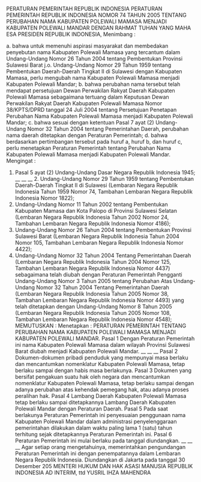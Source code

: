  PERATURAN PEMERINTAH REPUBLIK INDONESIA PERATURAN PEMERINTAH REPUBLIK INDONESIA NOMOR 74 TAHUN 2005 TENTANG PERUBAHAN NAMA KABUPATEN POLEWALI MAMASA MENJADI KABUPATEN POLEWALI MANDAR
DENGAN RAHMAT TUHAN YANG MAHA ESA PRESIDEN REPUBLIK INDONESIA,
Menimbang :

a. bahwa untuk memenuhi aspirasi masyarakat dan membedakan penyebutan nama Kabupaten Polewali Mamasa yang tercantum dalam Undang-Undang Nomor 26 Tahun 2004 tentang Pembentukan Provinsi Sulawesi Barat j.o. Undang-Undang Nomor 29 Tahun 1959 tentang Pembentukan Daerah-Daerah Tingkat II di Sulawesi dengan Kabupaten Mamasa, perlu mengubah nama Kabupaten Polewali Mamasa menjadi Kabupaten Polewali Mandar;
b. bahwa perubahan nama tersebut telah mendapat persetujuan Dewan Perwakilan Rakyat Daerah Kabupaten Polewali Mamasa sebagaimana tertuang dalam Keputusan Dewan Perwakilan Rakyat Daerah Kabupaten Polewali Mamasa Nomor 38/KPTS/DPRD tanggal 24 Juli 2004 tentang Persetujuan Penetapan Perubahan Nama Kabupaten Polewali Mamasa menjadi Kabupaten Polewali Mandar;
c. bahwa sesuai dengan ketentuan Pasal 7 ayat (2) Undang- Undang Nomor 32 Tahun 2004 tentang Pemerintahan Daerah, perubahan nama daerah ditetapkan dengan Peraturan Pemerintah;
d. bahwa berdasarkan pertimbangan tersebut pada huruf a, huruf b, dan huruf c, perlu menetapkan Peraturan Pemerintah tentang Perubahan Nama Kabupaten Polewali Mamasa menjadi Kabupaten Polewali Mandar.
Mengingat :

1. Pasal 5 ayat (2) Undang-Undang Dasar Negara Republik Indonesia 1945; __ __ __ 2. Undang-Undang Nomor 29 Tahun 1959 tentang Pembentukan Daerah-Daerah Tingkat II di Sulawesi (Lembaran Negara Republik Indonesia Tahun 1959 Nomor 74, Tambahan Lembaran Negara Republik Indonesia Nomor 1822);
3. Undang-Undang Nomor 11 Tahun 2002 tentang Pembentukan Kabupaten Mamasa dan Kota Palopo di Provinsi Sulawesi Selatan (Lembaran Negara Republik Indonesia Tahun 2002 Nomor 24, Tambahan Lembaran Negara Republik Indonesia Nomor 4186);
4. Undang-Undang Nomor 26 Tahun 2004 tentang Pembentukan Provinsi Sulawesi Barat (Lembaran Negara Republik Indonesia Tahun 2004 Nomor 105, Tambahan Lembaran Negara Republik Indonesia Nomor 4422);
5. Undang-Undang Nomor 32 Tahun 2004 Tentang Pemerintahan Daerah (Lembaran Negara Republik Indonesia Tahun 2004 Nomor 125, Tambahan Lembaran Negara Republik Indonesia Nomor 4437) sebagaimana telah diubah dengan Peraturan Pemerintah Pengganti Undang-Undang Nomor 3 Tahun 2005 tentang Perubahan Atas Undang-Undang Nomor 32 Tahun 2004 Tentang Pemerintahan Daerah (Lembaran Negara Republik Indonesia Tahun 2005 Nomor 38, Tambahan Lembaran Negara Republik Indonesia Nomor 4493) yang telah ditetapkan dengan Undang-Undang Nomor 8 Tahun 2005 (Lembaran Negara Republik Indonesia Tahun 2005 Nomor 108, Tambahan Lembaran Negara Republik Indonesia Nomor 4548);
MEMUTUSKAN :
 Menetapkan : PERATURAN PEMERINTAH TENTANG PERUBAHAN NAMA KABUPATEN POLEWALI MAMASA MENJADI KABUPATEN POLEWALI MANDAR.
Pasal 1
Dengan Peraturan Pemerintah ini nama Kabupaten Polewali Mamasa dalam wilayah Provinsi Sulawesi Barat diubah menjadi Kabupaten Polewali Mandar. __ __ __
Pasal 2
Dokumen-dokumen pribadi penduduk yang mempunyai masa berlaku dan mencantumkan nomenklatur Kabupaten Polewali Mamasa, tetap berlaku sampai dengan habis masa berlakunya.
Pasal 3
Dokumen yang bersifat pengakuan suatu hak oleh negara dan mencantumkan nomenklatur Kabupaten Polewali Mamasa, tetap berlaku sampai dengan adanya perubahan atas kehendak pemegang hak, atau adanya proses peralihan hak.
Pasal 4
Lambang Daerah Kabupaten Polewali Mamasa tetap berlaku sampai ditetapkannya Lambang Daerah Kabupaten Polewali Mandar dengan Peraturan Daerah.
Pasal 5
Pada saat berlakunya Peraturan Pemerintah ini penyesuaian penggunaan nama Kabupaten Polewali Mandar dalam administrasi penyelenggaraan pemerintahan dilakukan dalam waktu paling lama 1 (satu) tahun terhitung sejak ditetapkannya Peraturan Pemerintah ini.
Pasal 6
Peraturan Pemerintah ini mulai berlaku pada tanggal diundangkan. __ __ __
Agar setiap orang mengetahuinya, memerintahkan pengundangan Peraturan Pemerintah ini dengan penempatannya dalam Lembaran Negara Republik Indonesia. Diundangkan di Jakarta pada tanggal 30 Desember 205 MENTERI HUKUM DAN HAK ASASI MANUSIA REPUBLIK INDONESIA AD INTERIM, ttd YUSRIL IHZA MAHENDRA